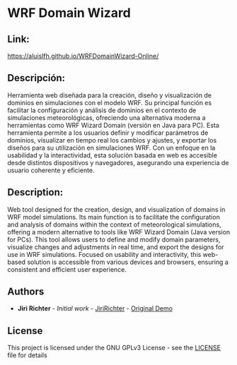 # WRF Domain Wizard 

## Link:
https://aluislfh.github.io/WRFDomainWizard-Online/


## Descripción:

Herramienta web diseñada para la creación, diseño y visualización de dominios en simulaciones con el modelo WRF. Su principal función es facilitar la configuración y análisis de dominios en el contexto de simulaciones meteorológicas, ofreciendo una alternativa moderna a herramientas como WRF Wizard Domain (versión en Java para PC). Esta herramienta permite a los usuarios definir y modificar parámetros de dominios, visualizar en tiempo real los cambios y ajustes, y exportar los diseños para su utilización en simulaciones WRF. Con un enfoque en la usabilidad y la interactividad, esta solución basada en web es accesible desde distintos dispositivos y navegadores, asegurando una experiencia de usuario coherente y eficiente.

## Description:

Web tool designed for the creation, design, and visualization of domains in WRF model simulations. Its main function is to facilitate the configuration and analysis of domains within the context of meteorological simulations, offering a modern alternative to tools like WRF Wizard Domain (Java version for PCs). This tool allows users to define and modify domain parameters, visualize changes and adjustments in real time, and export the designs for use in WRF simulations. Focused on usability and interactivity, this web-based solution is accessible from various devices and browsers, ensuring a consistent and efficient user experience.





## Authors

* **Jiri Richter** - *Initial work* - [JiriRichter](https://github.com/JiriRichter) - [Original Demo](https://jiririchter.github.io/WRFDomainWizard/)

## License

This project is licensed under the GNU GPLv3 License - see the [LICENSE](LICENSE) file for details

